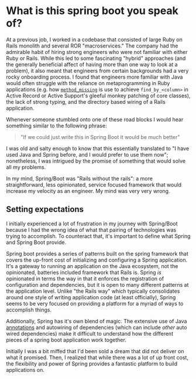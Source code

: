 # What is this spring boot you speak of?

At a previous job, I worked in a codebase that consisted of large Ruby on Rails monolith and several ROR "macroservices." The company had the admirable habit of hiring strong engineers who were not familiar with either Ruby or Rails. While this led to some fascinating "hybrid" approaches (and the generally beneficial affect of having more than one way to look at a problem), it also meant that engineers from certain backgrounds had a very rocky onboarding process. I found that engineers more familiar with Java would often struggle with the reliance on metaprogramming in Ruby applications (e.g. how [`method_missing`](https://ruby-doc.org/core-2.5.0/BasicObject.html#method-i-method_missing) is use to achieve `find_by_<column>` in Active Record or Active Support's gleeful monkey patching of core classes), the lack of strong typing, and the directory based wiring of a Rails application.

Whenever someone stumbled onto one of these road blocks I would hear something similar to the following phrase:

> "If we could just write this in Spring Boot it would be much better"

I was old and salty enough to know that this essentially translated to "I have used Java and Spring before, and I would prefer to use them now"; nonetheless, I was intrigued by the promise of something that would solve all my problems.

In my mind, Spring/Boot was "Rails without the rails": a more straightforward, less opinionated, service focused framework that would increase my velocity as an engineer. My mind was very very wrong.

## Setting expectations

I initially experienced a lot of frustration in my journey with Spring/Boot because I had the wrong idea of what that pairing of technologies was trying to accomplish. To counteract that, it's important to define what Spring and Spring Boot provide. 

Spring boot provides a series of patterns built on the spring framework that covers the up-front cost of initializing and configuring a Spring application. It's a gateway to running an application on the Java ecosystem, not the opinionated, batteries included framework that Rails is. Spring _is_ opinionated in terms the way in that it enforces the registration of configuration and dependencies, but it is open to many different patterns at the application level. Unlike "the Rails way" which typically consolidates around one style of writing application code (at least officially), Spring seems to be very focused on providing a platform for a myriad of ways to accomplish things.

Additionally, Spring has it's own blend of magic. The extensive use of Java [annotations](https://en.wikipedia.org/wiki/Java_annotation) and autowiring of dependencies (which can include _other_ auto wired dependencies) make it difficult to understand how the different pieces of a spring boot application work together.

Initially I was a bit miffed that I'd been sold a dream that did not deliver on what it promised. Then, I realized that while there was a lot of up front cost, the flexibility and power of Spring provides a fantastic platform to build applications on.
